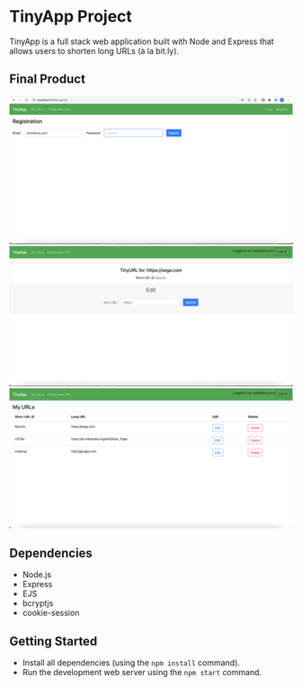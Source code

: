 # TinyApp Project

TinyApp is a full stack web application built with Node and Express that allows users to shorten long URLs (à la bit.ly).

## Final Product

!["Registration page"](/screenshots/Registration.png)
!["Short URL page"](/screenshots/ShortURL.png)
!["List of URLs created by logged in user"](/screenshots/List.png)

## Dependencies

- Node.js
- Express
- EJS
- bcryptjs
- cookie-session

## Getting Started

- Install all dependencies (using the `npm install` command).
- Run the development web server using the `npm start` command.